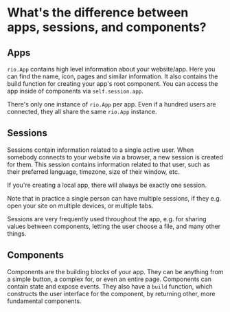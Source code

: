 # What's the difference between apps, sessions, and components?

## Apps

`rio.App` contains high level information about your website/app. Here you can
find the name, icon, pages and similar information. It also contains the build
function for creating your app's root component. You can access the app inside
of components via `self.session.app`.

There's only one instance of `rio.App` per app. Even if a hundred users are
connected, they all share the same `rio.App` instance.

## Sessions

Sessions contain information related to a single active user. When somebody
connects to your website via a browser, a new session is created for them. This
session contains information related to that user, such as their preferred
language, timezone, size of their window, etc.

If you're creating a local app, there will always be exactly one session.

Note that in practice a single person can have multiple sessions, if they e.g.
open your site on multiple devices, or multiple tabs.

Sessions are very frequently used throughout the app, e.g. for sharing values
between components, letting the user choose a file, and many other things.

## Components

Components are the building blocks of your app. They can be anything from a
simple button, a complex for, or even an entire page. Components can contain
state and expose events. They also have a `build` function, which constructs the
user interface for the component, by returning other, more fundamental
components.
